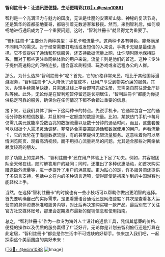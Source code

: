 **智利註冊卡：让通讯更便捷，生活更精彩[[TG💪+ @esim1088](https://t.me/s/esim1088)]**

智利是一个充满活力与魅力的国度，无论是壮丽的安第斯山脉、神秘的复活节岛，还是繁华的首都圣地亚哥，都吸引着无数游客和移民。然而，来到智利后，如何顺畅地进行通讯成为了一个重要问题。这时，“智利註冊卡”就显得尤为重要了。

“智利註冊卡”主要分为两种类型：手机卡和流量卡。这两种卡各有特色，能够满足不同用户的需求。对于经常需要打电话或发短信的人来说，手机卡无疑是最佳选择。它不仅提供了通话和短信服务，还支持数据流量上网，让你随时随地保持联系。而对于那些更注重网络体验的用户来说，流量卡则是他们的首选。这种卡专注于提供高速稳定的网络连接，适合喜欢刷视频、玩游戏或者远程办公的人群。

那么，为什么选择“智利註冊卡”呢？首先，它的价格非常亲民。相比于其他国际漫游服务，“智利註冊卡”大大降低了通信成本，让用户享受到物美价廉的服务。其次，办理手续简单快捷，只需通过线上平台即可完成注册，无需亲自前往营业厅排队等候。此外，无论你是在智利短暂停留还是长期居住，“智利註冊卡”都能为你提供稳定可靠的服务，确保你在任何情况下都不会错过重要的信息。

接下来，让我们具体了解一下这两种卡的特点。先说手机卡，它通常包含一定的通话分钟数和短信数量，并且附带一定额度的数据流量。比如，某款热门手机卡每月仅需几美元就能享受数百兆的数据流量以及数十分钟的通话时间。而且，这些套餐可以根据个人需求灵活调整，非常适合需要兼顾通话和数据使用的用户。再看流量卡，它的优势在于海量数据流量，有的甚至提供无限流量服务。这意味着你可以尽情浏览网页、观看高清视频，而不用担心流量耗尽的问题。尤其适合那些对网络依赖度较高的朋友。

除了功能上的差异外，“智利註冊卡”还在用户体验上下足了功夫。例如，其客服团队全天候在线，随时解答用户的疑问；同时，还推出了多种优惠活动，如首次购买赠送额外流量等，进一步提升了用户的满意度。更为贴心的是，许多服务商还提供了多语言支持，包括中文在内的多种语言选项，使得即使是初来乍到的中国游客也能轻松上手。

当然，在选择“智利註冊卡”的时候也有一些小技巧可以帮助你做出更明智的选择。首先要明确自己的实际需求，是更看重语音通话还是网络速度？其次是查看各大运营商的具体资费标准和服务内容，对比后再决定购买哪一款产品。最后别忘了关注官方社交媒体账号，那里会定期发布最新的促销信息和使用指南。

总之，“智利註冊卡”作为一款专为海外人士设计的通信工具，凭借其低廉的价格、便捷的操作以及优质的服务赢得了广泛好评。无论你是计划去智利旅行还是打算在此定居，“智利註冊卡”都会是你生活中不可或缺的好帮手。快来加入我们吧，一起探索这个美丽国度的美好未来！

[[TG💪+ @esim1088](https://t.me/s/esim1088) ![Image](https://i.postimg.cc/4NQfJmqS/Snipaste-2025-05-13-00-14-12.png)]